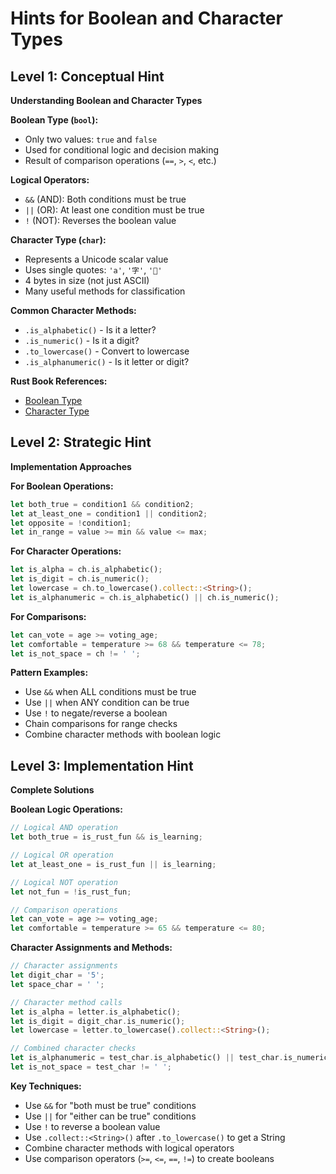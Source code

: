 # Hints for Boolean and Character Types

## Level 1: Conceptual Hint

**Understanding Boolean and Character Types**

**Boolean Type (`bool`):**
- Only two values: `true` and `false`
- Used for conditional logic and decision making
- Result of comparison operations (`==`, `>`, `<`, etc.)

**Logical Operators:**
- `&&` (AND): Both conditions must be true
- `||` (OR): At least one condition must be true  
- `!` (NOT): Reverses the boolean value

**Character Type (`char`):**
- Represents a Unicode scalar value
- Uses single quotes: `'a'`, `'字'`, `'🦀'`
- 4 bytes in size (not just ASCII)
- Many useful methods for classification

**Common Character Methods:**
- `.is_alphabetic()` - Is it a letter?
- `.is_numeric()` - Is it a digit?
- `.to_lowercase()` - Convert to lowercase
- `.is_alphanumeric()` - Is it letter or digit?

**Rust Book References:**
- [Boolean Type](https://doc.rust-lang.org/book/ch03-02-data-types.html#the-boolean-type)
- [Character Type](https://doc.rust-lang.org/book/ch03-02-data-types.html#the-character-type)

## Level 2: Strategic Hint

**Implementation Approaches**

**For Boolean Operations:**
```rust
let both_true = condition1 && condition2;
let at_least_one = condition1 || condition2;
let opposite = !condition1;
let in_range = value >= min && value <= max;
```

**For Character Operations:**
```rust
let is_alpha = ch.is_alphabetic();
let is_digit = ch.is_numeric();
let lowercase = ch.to_lowercase().collect::<String>();
let is_alphanumeric = ch.is_alphabetic() || ch.is_numeric();
```

**For Comparisons:**
```rust
let can_vote = age >= voting_age;
let comfortable = temperature >= 68 && temperature <= 78;
let is_not_space = ch != ' ';
```

**Pattern Examples:**
- Use `&&` when ALL conditions must be true
- Use `||` when ANY condition can be true
- Use `!` to negate/reverse a boolean
- Chain comparisons for range checks
- Combine character methods with boolean logic

## Level 3: Implementation Hint

**Complete Solutions**

**Boolean Logic Operations:**
```rust
// Logical AND operation
let both_true = is_rust_fun && is_learning;

// Logical OR operation  
let at_least_one = is_rust_fun || is_learning;

// Logical NOT operation
let not_fun = !is_rust_fun;

// Comparison operations
let can_vote = age >= voting_age;
let comfortable = temperature >= 65 && temperature <= 80;
```

**Character Assignments and Methods:**
```rust
// Character assignments
let digit_char = '5';
let space_char = ' ';

// Character method calls
let is_alpha = letter.is_alphabetic();
let is_digit = digit_char.is_numeric();
let lowercase = letter.to_lowercase().collect::<String>();

// Combined character checks
let is_alphanumeric = test_char.is_alphabetic() || test_char.is_numeric();
let is_not_space = test_char != ' ';
```

**Key Techniques:**
- Use `&&` for "both must be true" conditions
- Use `||` for "either can be true" conditions
- Use `!` to reverse a boolean value
- Use `.collect::<String>()` after `.to_lowercase()` to get a String
- Combine character methods with logical operators
- Use comparison operators (`>=`, `<=`, `==`, `!=`) to create booleans